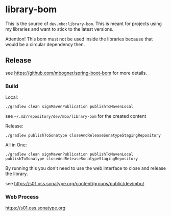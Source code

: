 # library-bom

This is the source of `dev.mbo:library-bom`. This is meant for projects using my libraries and want to
stick to the latest versions.

Attention! This bom must not be used inside the libraries because that would be a circular dependency then.

## Release

see https://github.com/mbogner/spring-boot-bom for more details.

### Build

Local:
```shell
./gradlew clean signMavenPublication publishToMavenLocal
```

see `~/.m2/repository/dev/mbo/library-bom` for the created content

Release:
```shell
./gradlew publishToSonatype closeAndReleaseSonatypeStagingRepository
```

All in One:
```shell
./gradlew clean signMavenPublication publishToMavenLocal publishToSonatype closeAndReleaseSonatypeStagingRepository
```

By running this you don't need to use the web interface to close and release the library.

see https://s01.oss.sonatype.org/content/groups/public/dev/mbo/

### Web Process

https://s01.oss.sonatype.org
